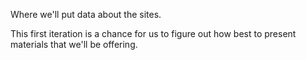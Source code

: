 Where we'll put data about the sites.

This first iteration is a chance for us to figure out how best to present materials that we'll be offering.
